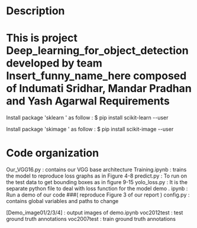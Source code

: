 



Description
===========
This is project Deep_learning_for_object_detection  developed by team Insert_funny_name_here composed of Indumati Sridhar, Mandar Pradhan and Yash Agarwal
Requirements
============
Install package 'sklearn ' as follow :
$ pip install scikit-learn --user

Install package 'skimage ' as follow :
$ pip install scikit-image --user

Code organization
=================
Our_VGG16.py : contains our VGG base architecture
Training.ipynb : trains the model to reproduce loss graphs as in Figure 4-8
predict.py : To run on the test data to get bounding boxes as in figure 9-15
yolo_loss.py : It is the separate python file to deal with loss function for the model
demo . ipynb : Run a demo of our code ###( reproduce Figure 3 of our report )
config.py : contains global variables and paths to change

[Demo_image01/2/3/4] : output images of demo.ipynb
voc2012test : test ground truth annotations
voc2007test : train ground truth annotations


   
